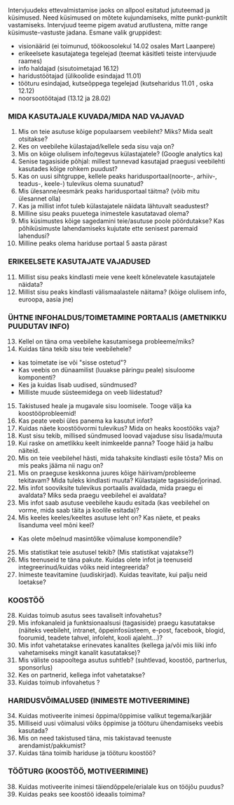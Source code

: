 
Intervjuudeks ettevalmistamise jaoks on allpool esitatud jututeemad ja küsimused. Need küsimused on mõtete kujundamiseks, mitte punkt-punktilt vastamiseks. Intervjuud teeme pigem avatud arutlustena, mitte range küsimuste-vastuste jadana.
Esmane valik gruppidest:
* visionäärid (ei toimunud, töökoosolekul 14.02 osales Mart Laanpere)
* erikeelsete kasutajatega tegelejad (teemat käsitleti teiste intervjuude raames)
* info haldajad (sisutoimetajad 16.12)
* haridustöötajad (ülikoolide esindajad 11.01)
* tööturu esindajad, kutseõppega tegelejad (kutseharidus 11.01 , oska 12.12)
* noorsootöötajad (13.12 ja 28.02)
	
### MIDA KASUTAJALE KUVADA/MIDA NAD VAJAVAD
1. Mis on teie asutuse kõige populaarsem veebileht? Miks? Mida sealt otsitakse?
2. Kes on veebilehe külastajad/kellele seda sisu vaja on?
3. Mis on kõige olulisem info/tegevus külastajatele? (Google analytics ka)
4. Senise tagasiside põhjal: millest tunnevad kasutajad praegusi veebilehti kasutades kõige rohkem puudust?
5. Kas on uusi sihtgruppe, kellele peaks haridusportaal(noorte-, arhiiv-, teadus-, keele-) tulevikus olema suunatud?
6. Mis ülesanne/eesmärk peaks haridusportaal täitma? (võib mitu ülesannet olla)
7. Kas ja millist infot tuleb külastajatele näidata lähtuvalt seadustest?
8. Milline sisu peaks puuetega inimestele kasutatavad olema?
9. Mis küsimustes kõige sagedamini teie/asutuse poole pöördutakse? Kas põhiküsimuste lahendamiseks kujutate ette senisest paremaid lahendusi?
10. Milline peaks olema hariduse portaal 5 aasta pärast

### ERIKEELSETE KASUTAJATE VAJADUSED
11. Millist sisu peaks kindlasti meie vene keelt kõnelevatele kasutajatele näidata?
12. Millist sisu peaks kindlasti välismaalastele näitama? (kõige olulisem info, euroopa, aasia jne)

### ÜHTNE INFOHALDUS/TOIMETAMINE PORTAALIS (AMETNIKKU PUUDUTAV INFO)
13. Kellel on täna oma veebilehe kasutamisega probleeme/miks?
14. Kuidas täna tekib sisu teie veebilehele? 
 * kas toimetate ise või "sisse ostetud"?
 * Kas veebis on dünaamilist (luuakse päringu peale) sisuloome komponenti?
 * Kes ja kuidas lisab uudised, sündmused?
 * Milliste muude süsteemidega on veeb liidestatud?
15. Takistused heale ja mugavale sisu loomisele. Tooge välja ka koostööprobleemid!
16. Kas peate veebi üles panema ka kasutut infot?
17. Kuidas näete koostöövormi tulevikus? Mida on heaks koostööks vaja?
18. Kust sisu tekib, millised sündmused loovad vajaduse sisu lisada/muuta
19. Kui raske on ametlikku keelt inimkeelde panna? Tooge häid ja halbu näiteid.
20. Mis on teie veebilehel hästi, mida tahaksite kindlasti esile tõsta? Mis on mis peaks jääma nii nagu on?
21. Mis on praeguse keskkonna juures kõige häirivam/probleeme tekitavam? Mida tuleks kindlasti muuta? Külastajate tagasiside/jorinad.
22. Mis infot sooviksite tulevikus portaalis avaldada, mida praegu ei avaldata? Miks seda praegu veebilehel ei avaldata?
23. Mis infot saab asutuse veebilehe kaudu esitada (kas veebilehel on vorme, mida saab täita ja koolile esitada)? 
24. Mis keeles keeles/keeltes asutuse leht on? Kas näete, et peaks lisanduma veel mõni keel?
 * Kas olete mõelnud masintõlke võimaluse komponendile?
25. Mis statistikat teie asutusel tekib? (Mis statistikat vajatakse?)
26. Mis teenuseid te täna pakute. Kuidas olete infot ja teenuseid integreerinud/kuidas võiks neid integreerida?
27. Inimeste teavitamine (uudiskirjad). Kuidas teavitate, kui palju neid loetakse?

### KOOSTÖÖ
28. Kuidas toimub asutus sees tavaliselt infovahetus?
29. Mis infokanaleid ja funktsionaalsusi (tagasiside) praegu kasutatakse (näiteks veebileht, intranet, õppeinfosüsteem, e-post, facebook, blogid, foorumid, teadete tahvel, infoleht, kooli ajaleht…)? 
30. Mis infot vahetatakse erinevates kanalites (kellega ja/või mis liiki info vahetamiseks mingit kanalit kasutatakse)?
31. Mis väliste osapooltega asutus suhtleb? (suhtlevad, koostöö, partnerlus, sponsorlus)
32. Kes on partnerid, kellega infot vahetatakse?
33. Kuidas toimub infovahetus ?

### HARIDUSVÕIMALUSED (INIMESTE MOTIVEERIMINE)
34. Kuidas motiveerite inimesi õppima/õppimise valikut tegema/karjäär
35. Milliseid uusi võimalusi võiks õppimise ja tööturu ühendamiseks veebis kasutada?
36. Mis on need takistused täna, mis takistavad teenuste arendamist/pakkumist?
37. Kuidas täna toimib hariduse ja tööturu koostöö?

### TÖÖTURG (KOOSTÖÖ, MOTIVEERIMINE)
38. Kuidas motiveerite inimesi täiendõppele/erialale kus on tööjõu puudus?
39. Kuidas peaks see koostöö ideaalis toimima?


